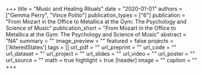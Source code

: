 +++
title = "Music and Healing Rituals"
date = "2020-01-01"
authors = ["Gemma Perry", "Vince Polito"]
publication_types = ["6"]
publication = "From Mozart in the Office to Metallica at the Gym: The Psychology and Science of Music"
publication_short = "From Mozart in the Office to Metallica at the Gym: The Psychology and Science of Music"
abstract = "NA"
summary = ""
image_preview = ""
featured = false
projects = ['AlteredStates']
tags = []
url_pdf = ""
url_preprint = ""
url_code = ""
url_dataset = ""
url_project = ""
url_slides = ""
url_video = ""
url_poster = ""
url_source = ""
math = true
highlight = true
[header]
image = ""
caption = ""
+++

